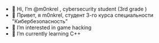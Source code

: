 - 👋 Hi, I’m @m0nkrel , cybersecurity student (3rd grade )
- 👋 Привет, я m0nkrel, студент 3-го курса специальности "Кибербезопасность"
- 👀 I’m interested in game hacking
- 🌱 I’m currently learning C++


<!---
M0nkrel/M0nkrel is a ✨ special ✨ repository because its `README.md` (this file) appears on your GitHub profile.
You can click the Preview link to take a look at your changes.
--->
